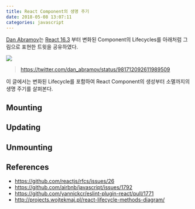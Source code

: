 ```yaml
---
title: React Component의 생명 주기
date: 2018-05-08 13:07:11
categories: javascript
---
```


[Dan Abramov](https://github.com/gaearon)는 [React 16.3](https://reactjs.org/blog/2018/03/29/react-v-16-3.html) 부터 변화된 Component의 Lifecycles를 아래처럼 그림으로 표현한 트윗을 공유하였다.

<img src='https://pbs.twimg.com/media/DZ-97vzW4AAbcZj.jpg:large' />

> https://twitter.com/dan_abramov/status/981712092611989509

이 글에서는 변화된 Lifecycle를 포함하여 React Component의 생성부터 소멸까지의 생명 주기를 살펴본다.

## Mounting

## Updating

## Unmounting

## References
- https://github.com/reactjs/rfcs/issues/26
- https://github.com/airbnb/javascript/issues/1792
- https://github.com/yannickcr/eslint-plugin-react/pull/1771
- http://projects.wojtekmaj.pl/react-lifecycle-methods-diagram/